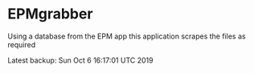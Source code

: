 # EPMgrabber
Using a database from the EPM app this application scrapes the files as required


Latest backup: Sun Oct 6 16:17:01 UTC 2019
